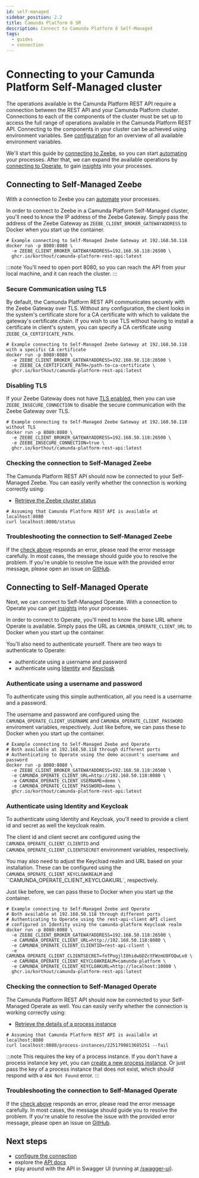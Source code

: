```yaml
---
id: self-managed
sidebar_position: 2.2
title: Camunda Platform 8 SM
description: Connect to Camunda Platform 8 Self-Managed
tags:
  - guides
  - connection
---
```


# Connecting to your Camunda Platform Self-Managed cluster

The operations available in the Camunda Platform REST API require a connection between the REST API and your Camunda Platform cluster.
Connections to each of the components of the cluster must be set up to access the full range of operations available in the Camunda Platform REST API.
Connecting to the components in your cluster can be achieved using environment variables.
See [configuration](../configuration.md) for an overview of all available environment variables.

We'll start this guide by [connecting to Zeebe](#connecting-to-self-managed-zeebe), so you can start [automating](../../api/automation.tag.mdx) your processes.
After that, we can expand the available operations by [connecting to Operate](#connecting-to-self-managed-operate), to gain [insights](../../api/insights.tag.mdx) into your processes.

## Connecting to Self-Managed Zeebe

With a connection to Zeebe you can [automate](../../api/automation.tag.mdx) your processes.

In order to connect to Zeebe in a Camunda Platform Self-Managed cluster, you'll need to know the IP address of the Zeebe Gateway.
Simply pass the address of the Zeebe Gateway as `ZEEBE_CLIENT_BROKER_GATEWAYADDRESS` to Docker when you start up the container.

```shell
# Example connecting to Self-Managed Zeebe Gateway at 192.168.50.118
docker run -p 8080:8080 \
  -e ZEEBE_CLIENT_BROKER_GATEWAYADDRESS=192.168.50.118:26500 \
  ghcr.io/korthout/camunda-platform-rest-api:latest
```

:::note
You'll need to open port 8080, so you can reach the API from your local machine, and it can reach the cluster.
:::

### Secure Communication using TLS

By default, the Camunda Platform REST API communicates securely with the Zeebe Gateway over TLS.
Without any configuration, the client looks in the system's certificate store for a CA certificate with which to validate the gateway's certificate chain.
If you wish to use TLS without having to install a certificate in client's system, you can specify a CA certificate using `ZEEBE_CA_CERTIFICATE_PATH`.

```shell
# Example connecting to Self-Managed Zeebe Gateway at 192.168.50.118 with a specific CA certificate
docker run -p 8080:8080 \
  -e ZEEBE_CLIENT_BROKER_GATEWAYADDRESS=192.168.50.118:26500 \
  -e ZEEBE_CA_CERTIFICATE_PATH=/path-to-ca-certificate \
  ghcr.io/korthout/camunda-platform-rest-api:latest
```

### Disabling TLS

If your Zeebe Gateway does not have [TLS enabled](https://docs.camunda.io/docs/self-managed/zeebe-deployment/security/secure-client-communication/#gateway),
then you can use `ZEEBE_INSECURE_CONNECTION` to disable the secure communication with the Zeebe Gateway over TLS.

```shell
# Example connecting to Self-Managed Zeebe Gateway at 192.168.50.118 without TLS
docker run -p 8080:8080 \
  -e ZEEBE_CLIENT_BROKER_GATEWAYADDRESS=192.168.50.118:26500 \
  -e ZEEBE_INSECURE_CONNECTION=true \
  ghcr.io/korthout/camunda-platform-rest-api:latest
```

### Checking the connection to Self-Managed Zeebe

The Camunda Platform REST API should now be connected to your Self-Managed Zeebe.
You can easily verify whether the connection is working correctly using:
- [Retrieve the Zeebe cluster status](../../api/get-status.api.mdx)

```shell
# Assuming that Camunda Platform REST API is available at localhost:8080
curl localhost:8080/status
```

### Troubleshooting the connection to Self-Managed Zeebe

If the [check above](#checking-the-connection-to-self-managed-zeebe) responds an error, please read the error message carefully.
In most cases, the message should guide you to resolve the problem.
If you're unable to resolve the issue with the provided error message, please open an issue on [GitHub](https://github.com/korthout/camunda-platform-rest-api/issues/new).

## Connecting to Self-Managed Operate

Next, we can connect to Self-Managed Operate.
With a connection to Operate you can get [insights](../../api/insights.tag.mdx) into your processes.

In order to connect to Operate, you'll need to know the base URL where Operate is available.
Simply pass the URL as `CAMUNDA_OPERATE_CLIENT_URL` to Docker when you start up the container.

You'll also need to authenticate yourself. There are two ways to authenticate to Operate:
- authenticate using a username and password
- authenticate using [Identity](https://docs.camunda.io/docs/self-managed/identity/what-is-identity/) and [Keycloak](https://www.keycloak.org/)

### Authenticate using a username and password

To authenticate using this simple authentication, all you need is a username and a password.

The username and password are configured using the `CAMUNDA_OPERATE_CLIENT_USERNAME` and `CAMUNDA_OPERATE_CLIENT_PASSWORD`  enviroment variables, respectively.
Just like before, we can pass these to Docker when you start up the container.

```shell
# Example connecting to Self-Managed Zeebe and Operate
# Both available at 192.168.50.118 through different ports
# Authenticating to Operate using the demo account's username and password
docker run -p 8080:8080 \
  -e ZEEBE_CLIENT_BROKER_GATEWAYADDRESS=192.168.50.118:26500 \
  -e CAMUNDA_OPERATE_CLIENT_URL=http://192.168.50.118:8080 \
  -e CAMUNDA_OPERATE_CLIENT_USERNAME=demo \
  -e CAMUNDA_OPERATE_CLIENT_PASSWORD=demo \
  ghcr.io/korthout/camunda-platform-rest-api:latest
```

### Authenticate using Identity and Keycloak

To authenticate using Identity and Keycloak, you'll need to provide a client id and secret as well the keycloak realm.

The client id and client secret are configured using the `CAMUNDA_OPERATE_CLIENT_CLIENTID` and `CAMUNDA_OPERATE_CLIENT_CLIENTSECRET` environment variables, respectively.

You may also need to adjust the Keycload realm and URL based on your installation. These can be configured using the `CAMUNDA_OPERATE_CLIENT_KEYCLOAKREALM` and ``CAMUNDA_OPERATE_CLIENT_KEYCLOAKURL`, respectively.

Just like before, we can pass these to Docker when you start up the container.

```shell
# Example connecting to Self-Managed Zeebe and Operate
# Both available at 192.168.50.118 through different ports
# Authenticating to Operate using the rest-api-client API client
# configured in Identity using the camunda-platform Keycloak realm
docker run -p 8080:8080 \
  -e ZEEBE_CLIENT_BROKER_GATEWAYADDRESS=192.168.50.118:26500 \
  -e CAMUNDA_OPERATE_CLIENT_URL=http://192.168.50.118:8080 \
  -e CAMUNDA_OPERATE_CLIENT_CLIENTID=rest-api-client \
  -e CAMUNDA_OPERATE_CLIENT_CLIENTSECRET=foTPogjlI0hidwbDZcYFWzmU8FOQwLx0 \
  -e CAMUNDA_OPERATE_CLIENT_KEYCLOAKREALM=camunda-platform \
  -e CAMUNDA_OPERATE_CLIENT_KEYCLOAKURL=http://localhost:18080 \
  ghcr.io/korthout/camunda-platform-rest-api:latest
```

### Checking the connection to Self-Managed Operate

The Camunda Platform REST API should now be connected to your Self-Managed Operate as well. You can easily verify whether the connection is working correctly using:
- [Retrieve the details of a process instance](../../api/get-process-instance.api.mdx)

```shell
# Assuming that Camunda Platform REST API is available at localhost:8080
curl localhost:8080/process-instances/2251799813685251 --fail
```

:::note
This requires the key of a process instance.
If you don't have a process instance key yet, you can [create a new process instance](../../api/create-process-instance.api.mdx).
Or just pass the key of a process instance that does not exist, which should respond with a `404 Not Found` error.
:::

### Troubleshooting the connection to Self-Managed Operate

If the [check above](#checking-the-connection-to-self-managed-operate) responds an error, please read the error message carefully.
In most cases, the message should guide you to resolve the problem.
If you're unable to resolve the issue with the provided error message, please open an issue on [GitHub](https://github.com/korthout/camunda-platform-rest-api/issues/new).

## Next steps

- [configure the connection](/docs/guides/config)
- explore the [API docs](/docs/api)
- play around with the API in Swagger UI (running at [/swagger-ui](http://localhost:8080/swagger-ui.html/)).
